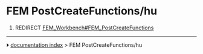 # FEM PostCreateFunctions/hu
1.  REDIRECT [FEM_Workbench#FEM_PostCreateFunctions](FEM_Workbench#FEM_PostCreateFunctions.md)



---
⏵ [documentation index](../README.md) > FEM PostCreateFunctions/hu
